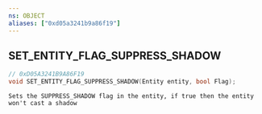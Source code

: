 ```yaml
---
ns: OBJECT
aliases: ["0xd05a3241b9a86f19"]
---
```

## SET_ENTITY_FLAG_SUPPRESS_SHADOW

```c
// 0xD05A3241B9A86F19
void SET_ENTITY_FLAG_SUPPRESS_SHADOW(Entity entity, bool Flag);
```

```
Sets the SUPPRESS_SHADOW flag in the entity, if true then the entity won't cast a shadow
```
